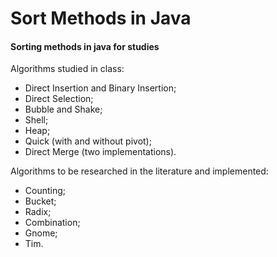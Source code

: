 # Sort Methods in Java
#### Sorting methods in java for studies

Algorithms studied in class:
- Direct Insertion and Binary Insertion;
- Direct Selection;
- Bubble and Shake;
- Shell;
- Heap;
- Quick (with and without pivot);
- Direct Merge (two implementations).

Algorithms to be researched in the literature and implemented:
- Counting;
- Bucket;
- Radix;
- Combination;
- Gnome;
- Tim.
